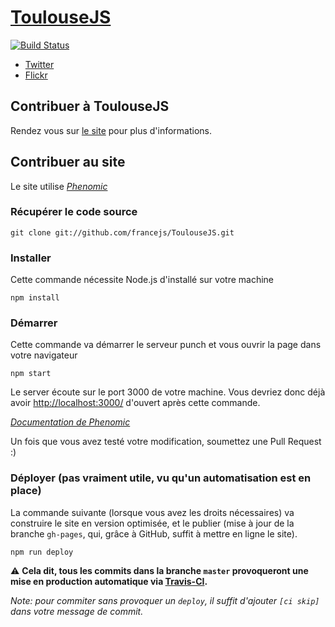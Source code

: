 # [ToulouseJS](http://francejs.org/ToulouseJS/)

[![Build Status](http://img.shields.io/travis/francejs/ToulouseJS.svg)](https://travis-ci.org/francejs/ToulouseJS)

* [Twitter](https://twitter.com/ToulouseJS)
* [Flickr](http://www.flickr.com/photos/toulousejs/)

## Contribuer à ToulouseJS

Rendez vous sur [le site](http://francejs.org/ToulouseJS/) pour plus d'informations.

## Contribuer au site

Le site utilise *[Phenomic](http://phenomic.io/)*

### Récupérer le code source

```console
git clone git://github.com/francejs/ToulouseJS.git
```

### Installer

Cette commande nécessite Node.js d'installé sur votre machine

```console
npm install
```

### Démarrer

Cette commande va démarrer le serveur punch et vous ouvrir la page dans votre
navigateur

```console
npm start
```

Le server écoute sur le port 3000 de votre machine. Vous devriez donc déjà avoir
[http://localhost:3000/](http://localhost:3000/) d'ouvert après cette commande.

*[Documentation de Phenomic](http://phenomic.io/)*

Un fois que vous avez testé votre modification, soumettez une Pull Request :)

### Déployer (pas vraiment utile, vu qu'un automatisation est en place)

La commande suivante (lorsque vous avez les droits nécessaires) va construire le site
en version optimisée, et le publier (mise à jour de la branche  `gh-pages`, qui,
grâce à GitHub, suffit à mettre en ligne le site).

```console
npm run deploy
```

⚠️ **Cela dit, tous les commits dans la branche `master` provoqueront une mise en production automatique via [Travis-CI](https://travis-ci.org/).**

_Note: pour commiter sans provoquer un `deploy`, il suffit d'ajouter `[ci skip]` dans votre message de commit._
